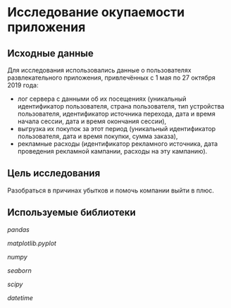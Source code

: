 # Исследование окупаемости приложения

## Исходные данные

Для исследования использовались данные о пользователях развлекательного приложения, привлечённых с 1 мая по 27 октября 2019 года:
- лог сервера с данными об их посещениях (уникальный идентификатор пользователя, страна пользователя, тип устройства пользователя, идентификатор источника перехода, дата и время начала сессии, дата и время окончания сессии),
- выгрузка их покупок за этот период (уникальный идентификатор пользователя, дата и время покупки, сумма заказа),
- рекламные расходы (идентификатор рекламного источника, дата проведения рекламной кампании, расходы на эту кампанию).


## Цель исследования

Разобраться в причинах убытков и помочь компании выйти в плюс.

## Используемые библиотеки

*pandas*

*matplotlib.pyplot*

*numpy*

*seaborn*

*scipy*

*datetime*